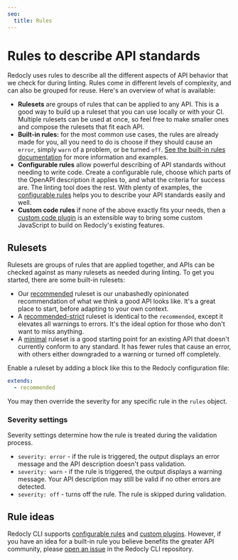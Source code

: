 ```yaml
---
seo:
  title: Rules
---
```


# Rules to describe API standards

Redocly uses rules to describe all the different aspects of API behavior that we check for during linting. Rules come in different levels of complexity, and can also be grouped for reuse. Here's an overview of what is available:

- **Rulesets** are groups of rules that can be applied to any API. This is a good way to build up a ruleset that you can use locally or with your CI. Multiple rulesets can be used at once, so feel free to make smaller ones and compose the rulesets that fit each API.
- **Built-in rules:** for the most common use cases, the rules are already made for you, all you need to do is choose if they should cause an `error`, simply `warn` of a problem, or be turned `off`. [See the built-in rules documentation](./rules/built-in-rules.md) for more information and examples.
- **Configurable rules** allow powerful describing of API standards without needing to write code. Create a configurable rule, choose which parts of the OpenAPI description it applies to, and what the criteria for success are. The linting tool does the rest. With plenty of examples, the [configurable rules](./rules/configurable-rules.md) helps you to describe your API standards easily and well.
- **Custom code rules** if none of the above exactly fits your needs, then a [custom code plugin](./custom-plugins/index.md) is an extensible way to bring some custom JavaScript to build on Redocly's existing features.

## Rulesets

Rulesets are groups of rules that are applied together, and APIs can be checked against as many rulesets as needed during linting. To get you started, there are some built-in rulesets:

- Our [recommended](./rules/recommended.md) ruleset is our unabashedly opinionated recommendation of what we think a good API looks like. It's a great place to start, before adapting to your own context.
- A [recommended-strict](./rules/recommended.md#recommended-strict-ruleset) ruleset is identical to the `recommended`, except it elevates all warnings to errors. It's the ideal option for those who don't want to miss anything.
- A [minimal](./rules/minimal.md) ruleset is a good starting point for an existing API that doesn't currently conform to any standard. It has fewer rules that cause an error, with others either downgraded to a warning or turned off completely.

Enable a ruleset by adding a block like this to the Redocly configuration file:

```yaml
extends:
  - recommended
```

You may then override the severity for any specific rule in the `rules` object.

### Severity settings

Severity settings determine how the rule is treated during the validation process.

- `severity: error` - if the rule is triggered, the output displays an error message and the API description doesn't pass validation.
- `severity: warn` - if the rule is triggered, the output displays a warning message. Your API description may still be valid if no other errors are detected.
- `severity: off` - turns off the rule. The rule is skipped during validation.

## Rule ideas

Redocly CLI supports [configurable rules](./rules/configurable-rules.md) and [custom plugins](./custom-plugins/index.md).
However, if you have an idea for a built-in rule you believe benefits the greater API community, please [open an issue](https://github.com/Redocly/redocly-cli/issues/new) in the Redocly CLI repository.
